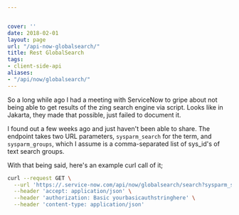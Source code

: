 ```yaml
---


cover: ''
date: 2018-02-01
layout: page
url: "/api-now-globalsearch/"
title: Rest GlobalSearch
tags:
- client-side-api
aliases:
- "/api/now/globalsearch/"
---
```

So a long while ago I had a meeting with ServiceNow to gripe about
not being able to get results of the zing search engine via script.
Looks like in Jakarta, they made that possible, just failed to
document it.
<!--more-->

I found out a few weeks ago and just haven't been able to share. The
endpoint takes two URL parameters, `sysparm_search` for the term, and
`sysparm_groups`, which I assume is a comma-separated list of sys\_id's
of text search groups.

With that being said, here's an example curl call of it;

``` {.sh .numberLines startFrom="10"}
curl --request GET \
  --url 'https://.service-now.com/api/now/globalsearch/search?sysparm_search=test&sysparm_groups=8c58a5aa0a0a0b07008047e8ef0fe07d' \
  --header 'accept: application/json' \
  --header 'authorization: Basic yourbasicauthstringhere' \
  --header 'content-type: application/json'
```